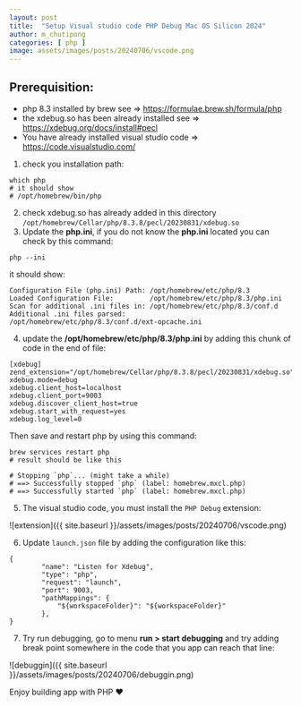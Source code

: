 ```yaml
---
layout: post
title:  "Setup Visual studio code PHP Debug Mac OS Silicon 2024"
author: m_chutipong
categories: [ php ]
image: assets/images/posts/20240706/vscode.png
---
```

## Prerequisition:

- php 8.3 installed by brew see => https://formulae.brew.sh/formula/php
- the xdebug.so has been already installed see => https://xdebug.org/docs/install#pecl
- You have already installed visual studio code => https://code.visualstudio.com/

1) check you installation path:

```
which php
# it should show
# /opt/homebrew/bin/php
```

2) check xdebug.so has already added in this directory `/opt/homebrew/Cellar/php/8.3.8/pecl/20230831/xdebug.so`
3) Update the **php.ini**, if you do not know the **php.ini** located you can check by this command:
```
php --ini
```
it should show:
```
Configuration File (php.ini) Path: /opt/homebrew/etc/php/8.3
Loaded Configuration File:         /opt/homebrew/etc/php/8.3/php.ini
Scan for additional .ini files in: /opt/homebrew/etc/php/8.3/conf.d
Additional .ini files parsed:      /opt/homebrew/etc/php/8.3/conf.d/ext-opcache.ini
```
4) update the **/opt/homebrew/etc/php/8.3/php.ini** by adding this chunk of code in the end of file:
```
[xdebug]
zend_extension="/opt/homebrew/Cellar/php/8.3.8/pecl/20230831/xdebug.so"
xdebug.mode=debug
xdebug.client_host=localhost
xdebug.client_port=9003
xdebug.discover_client_host=true
xdebug.start_with_request=yes
xdebug.log_level=0
```
Then save and restart php by using this command:
```
brew services restart php
# result should be like this

# Stopping `php`... (might take a while)
# ==> Successfully stopped `php` (label: homebrew.mxcl.php)
# ==> Successfully started `php` (label: homebrew.mxcl.php)
```
5) The visual studio code, you must install the `PHP Debug` extension:

![extension]({{ site.baseurl }}/assets/images/posts/20240706/vscode.png)

   
6) Update `launch.json` file by adding the configuration like this:

```
{
        "name": "Listen for Xdebug",
        "type": "php",
        "request": "launch",
        "port": 9003,
        "pathMappings": {
            "${workspaceFolder}": "${workspaceFolder}"
        },
}
```

7) Try run debugging, go to menu **run > start debugging** and try adding break point somewhere in the code that you app can reach that line:

![debuggin]({{ site.baseurl }}/assets/images/posts/20240706/debuggin.png)

Enjoy building app with PHP ❤️